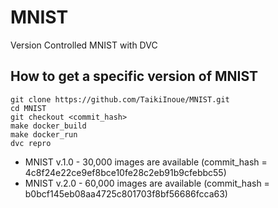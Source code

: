 # MNIST
Version Controlled MNIST with DVC


## How to get a specific version of MNIST

```
git clone https://github.com/TaikiInoue/MNIST.git
cd MNIST
git checkout <commit_hash>
make docker_build
make docker_run
dvc repro
```
- MNIST v.1.0 - 30,000 images are available (commit_hash = 4c8f24e22ce9ef8bce10fe28c2eb91b9cfebbc55)
- MNIST v.2.0 - 60,000 images are available (commit_hash = b0bcf145eb08aa4725c801703f8bf56686fcca63)
